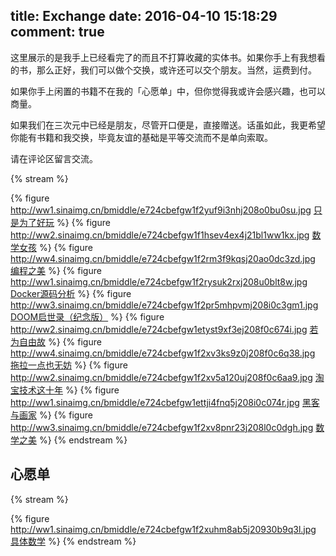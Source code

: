 title: Exchange
date: 2016-04-10 15:18:29
comment: true
---

这里展示的是我手上已经看完了的而且不打算收藏的实体书。如果你手上有我想看的书，那么正好，我们可以做个交换，或许还可以交个朋友。当然，运费到付。

如果你手上闲置的书籍不在我的「心愿单」中，但你觉得我或许会感兴趣，也可以商量。

如果我们在三次元中已经是朋友，尽管开口便是，直接赠送。话虽如此，我更希望你能有书籍和我交换，毕竟友谊的基础是平等交流而不是单向索取。

请在评论区留言交流。

{% stream %}
<!-- {% figure  []() %} -->
{% figure http://ww1.sinaimg.cn/bmiddle/e724cbefgw1f2yuf9i3nhj208o0bu0su.jpg [只是为了好玩](https://book.douban.com/subject/25930025/) %}
{% figure http://ww2.sinaimg.cn/bmiddle/e724cbefgw1f1hsev4ex4j21bl1ww1kx.jpg [数学女孩](https://book.douban.com/subject/26677354/) %}
{% figure http://ww4.sinaimg.cn/bmiddle/e724cbefgw1f2rm3f9kqsj20ao0dc3zd.jpg [编程之美](https://book.douban.com/subject/3004255/) %}
{% figure http://ww1.sinaimg.cn/bmiddle/e724cbefgw1f2rysuk2rxj208u0blt8w.jpg [Docker源码分析](https://book.douban.com/subject/26581184/) %}
{% figure http://ww3.sinaimg.cn/bmiddle/e724cbefgw1f2pr5mhpvmj208i0c3gm1.jpg [DOOM启世录（纪念版）](https://book.douban.com/subject/26642310/) %}
{% figure http://ww2.sinaimg.cn/bmiddle/e724cbefgw1etyst9xf3ej208f0c674i.jpg [若为自由故](http://book.douban.com/subject/26314527/) %}
{% figure http://ww4.sinaimg.cn/bmiddle/e724cbefgw1f2xv3ks9z0j208f0c6q38.jpg [拖拉一点也无妨](https://book.douban.com/subject/24839553/) %}
{% figure http://ww2.sinaimg.cn/bmiddle/e724cbefgw1f2xv5a120uj208f0c6aa9.jpg [淘宝技术这十年](https://book.douban.com/subject/24335672/) %}
{% figure http://ww1.sinaimg.cn/bmiddle/e724cbefgw1ettji4fnq5j208i0c074r.jpg [黑客与画家](http://book.douban.com/subject/6021440/) %}
{% figure http://ww3.sinaimg.cn/bmiddle/e724cbefgw1f2xv8pnr23j208l0c0dgh.jpg [数学之美](https://book.douban.com/subject/10750155/) %}
{% endstream %}

## 心愿单

{% stream %}
<!-- {% figure  []() %} -->
{% figure http://ww1.sinaimg.cn/bmiddle/e724cbefgw1f2xuhm8ab5j20930b9q3l.jpg [具体数学](https://book.douban.com/subject/21323941/) %}
{% endstream %}

